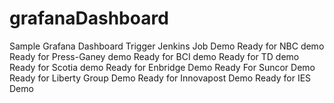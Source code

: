 # grafanaDashboard
Sample Grafana Dashboard
Trigger Jenkins Job
Demo
Ready for NBC demo
Ready for Press-Ganey demo
Ready for BCI demo
Ready for TD demo
Ready for Scotia demo
Ready for Enbridge Demo
Ready For Suncor Demo
Ready for Liberty Group Demo
Ready for Innovapost Demo
Ready for IES Demo
